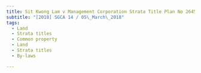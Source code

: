 ```yaml
---
title: Sit Kwong Lam v Management Corporation Strata Title Plan No 2645 
subtitle: "[2018] SGCA 14 / 05\_March\_2018"
tags:
  - Land
  - Strata titles
  - Common property
  - Land
  - Strata titles
  - By-laws

---
```


